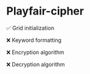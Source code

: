 # Playfair-cipher


✅ Grid initialization

❌ Keyword formatting

❌ Encryption algorithm

❌ Decryption algorithm


